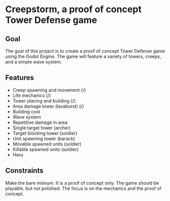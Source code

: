 # Creepstorm, a proof of concept Tower Defense game

## Goal
The goal of this project is to create a proof of concept Tower Defense game using the Godot Engine. The game will feature a variety of towers, creeps, and a simple wave system.

## Features
- Creep spawning and movement (/)
- Life mechanics (/)
- Tower placing and building (/)
- Area damage tower (lavaburst) (/)
- Building cost
- Wave system
- Repetitive damage in area
- Single target tower (archer)
- Target blocking tower (soldier)
- Unit spawning tower (barack)
- Movable spawned units (soldier)
- Killable spawned units (soldier)
- Hero

## Constraints
Make the bare miimum. It is a proof of concept only. The game should be playable, but not polished. The focus is on the mechanics and the proof of concept.